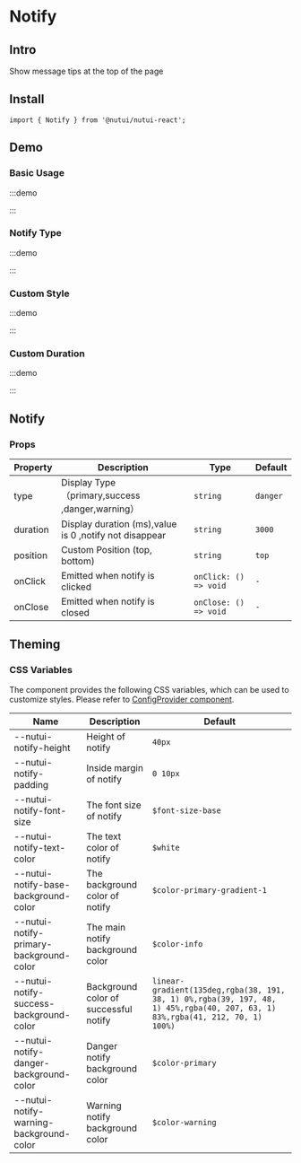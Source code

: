# Notify

## Intro

Show message tips at the top of the page

## Install

```tsx
import { Notify } from '@nutui/nutui-react';
```

## Demo

### Basic Usage

:::demo

<CodeBlock src='h5/demo1.tsx'></CodeBlock>

:::

### Notify Type

:::demo

<CodeBlock src='h5/demo2.tsx'></CodeBlock>

:::

### Custom Style

:::demo

<CodeBlock src='h5/demo3.tsx'></CodeBlock>

:::

### Custom Duration

:::demo

<CodeBlock src='h5/demo4.tsx'></CodeBlock>

:::

## Notify

### Props

| Property | Description | Type | Default |
| --- | --- | --- | --- |
| type | Display Type（primary,success ,danger,warning） | `string` | `danger` |
| duration | Display duration (ms),value is 0 ,notify not disappear | `string` | `3000` |
| position | Custom Position (top, bottom) | `string` | `top` |
| onClick | Emitted when notify is clicked | `onClick: () => void` | `-` |
| onClose | Emitted when notify is closed | `onClose: () => void` | `-` |

## Theming

### CSS Variables

The component provides the following CSS variables, which can be used to customize styles. Please refer to [ConfigProvider component](#/en-US/component/configprovider).

| Name | Description | Default |
| --- | --- | --- |
| \--nutui-notify-height | Height of notify | `40px` |
| \--nutui-notify-padding | Inside margin of notify | `0 10px` |
| \--nutui-notify-font-size | The font size of notify | `$font-size-base` |
| \--nutui-notify-text-color | The text color of notify | `$white` |
| \--nutui-notify-base-background-color | The background color of notify | `$color-primary-gradient-1` |
| \--nutui-notify-primary-background-color | The main notify background color | `$color-info` |
| \--nutui-notify-success-background-color | Background color of successful notify | `linear-gradient(135deg,rgba(38, 191, 38, 1) 0%,rgba(39, 197, 48, 1) 45%,rgba(40, 207, 63, 1) 83%,rgba(41, 212, 70, 1) 100%)` |
| \--nutui-notify-danger-background-color | Danger notify background color | `$color-primary` |
| \--nutui-notify-warning-background-color | Warning notify background color | `$color-warning` |